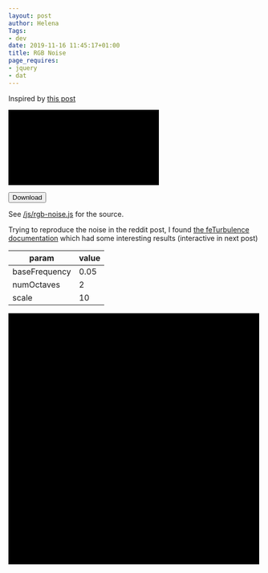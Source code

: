 ```yaml
---
layout: post
author: Helena
Tags:
- dev
date: 2019-11-16 11:45:17+01:00
title: RGB Noise
page_requires:
- jquery
- dat
---
```


Inspired by [this post](https://www.reddit.com/r/generative/comments/e8iax2/rgb_burn_holes/)

<style type="text/css">
.multiply { background: white;  }
.multiply path { mix-blend-mode: multiply;  }
.multiply circle { mix-blend-mode: multiply;  }

.screen { background: black;  }
.screen path { mix-blend-mode: screen;  }
.screen circle { mix-blend-mode: screen;  }
</style>

<svg class="screen" id="plot" xmlns="http://www.w3.org/2000/svg" xmlns:xlink="http://www.w3.org/1999/xlink"/>

<button id="download">Download</button>
<script src="/js/download-svg.js"></script>
<script type="text/javascript">
bindDownloadButton("download", "plot");
</script>


<script src="/js/perlin.js"></script>
<script src="/js/rgb-noise.js"></script>
See [/js/rgb-noise.js](/js/rgb-noise.js) for the source.


Trying to reproduce the noise in the reddit post, I found [the feTurbulence documentation](https://developer.mozilla.org/en-US/docs/Web/SVG/Element/feTurbulence) which had some interesting results (interactive in next post)


param         | value
---           | ---
baseFrequency | 0.05
numOctaves    | 2
scale         | 10

<svg class="screen" width="500" height="500" viewBox="0 0 540 540"
     xmlns="http://www.w3.org/2000/svg">
  <filter id="displacementFilter">
    <feTurbulence type="turbulence" baseFrequency="0.05"
        numOctaves="2" result="turbulence"/>
    <feDisplacementMap in2="turbulence" in="SourceGraphic"
        scale="10" xChannelSelector="R" yChannelSelector="G"/>
  </filter>

  <circle cx="230" cy="250" r="200"
      style="fill:#0000ff;filter: url(#displacementFilter)"/>

  <circle cx="250" cy="230" r="200"
      style="fill:#ff0000;filter:url(#displacementFilter)"/>

  <circle cx="250" cy="250" r="200"
      style="fill:#00ff00;filter: url(#displacementFilter)"/>
</svg>
